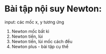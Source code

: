 <h1>Bài tập nội suy Newton:</h1>
<p>input: các mốc x, y tương ứng </p>
<ol>
  <li>Newton mốc bất kì</li>
  <li>Newton tiến, lùi</li>
  <li>Newton tiến, lùi mốc cách đều</li>
  <li>Newton plus - bài tập cụ thể</li>
</ol>